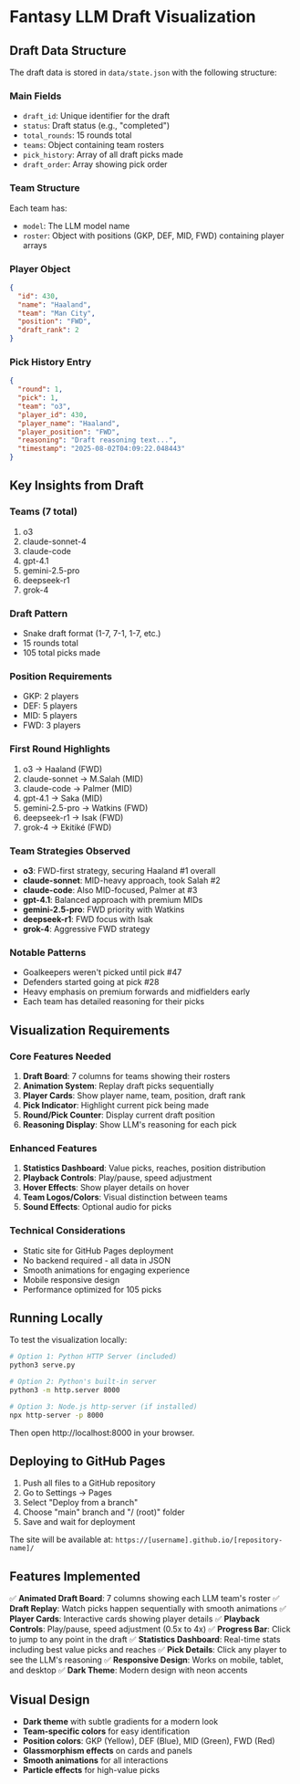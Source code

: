 # Fantasy LLM Draft Visualization

## Draft Data Structure

The draft data is stored in `data/state.json` with the following structure:

### Main Fields

- `draft_id`: Unique identifier for the draft
- `status`: Draft status (e.g., "completed")
- `total_rounds`: 15 rounds total
- `teams`: Object containing team rosters
- `pick_history`: Array of all draft picks made
- `draft_order`: Array showing pick order

### Team Structure

Each team has:

- `model`: The LLM model name
- `roster`: Object with positions (GKP, DEF, MID, FWD) containing player arrays

### Player Object

```json
{
  "id": 430,
  "name": "Haaland",
  "team": "Man City",
  "position": "FWD",
  "draft_rank": 2
}
```

### Pick History Entry

```json
{
  "round": 1,
  "pick": 1,
  "team": "o3",
  "player_id": 430,
  "player_name": "Haaland",
  "player_position": "FWD",
  "reasoning": "Draft reasoning text...",
  "timestamp": "2025-08-02T04:09:22.048443"
}
```

## Key Insights from Draft

### Teams (7 total)

1. o3
2. claude-sonnet-4
3. claude-code
4. gpt-4.1
5. gemini-2.5-pro
6. deepseek-r1
7. grok-4

### Draft Pattern

- Snake draft format (1-7, 7-1, 1-7, etc.)
- 15 rounds total
- 105 total picks made

### Position Requirements

- GKP: 2 players
- DEF: 5 players
- MID: 5 players
- FWD: 3 players

### First Round Highlights

1. o3 → Haaland (FWD)
2. claude-sonnet → M.Salah (MID)
3. claude-code → Palmer (MID)
4. gpt-4.1 → Saka (MID)
5. gemini-2.5-pro → Watkins (FWD)
6. deepseek-r1 → Isak (FWD)
7. grok-4 → Ekitiké (FWD)

### Team Strategies Observed

- **o3**: FWD-first strategy, securing Haaland #1 overall
- **claude-sonnet**: MID-heavy approach, took Salah #2
- **claude-code**: Also MID-focused, Palmer at #3
- **gpt-4.1**: Balanced approach with premium MIDs
- **gemini-2.5-pro**: FWD priority with Watkins
- **deepseek-r1**: FWD focus with Isak
- **grok-4**: Aggressive FWD strategy

### Notable Patterns

- Goalkeepers weren't picked until pick #47
- Defenders started going at pick #28
- Heavy emphasis on premium forwards and midfielders early
- Each team has detailed reasoning for their picks

## Visualization Requirements

### Core Features Needed

1. **Draft Board**: 7 columns for teams showing their rosters
2. **Animation System**: Replay draft picks sequentially
3. **Player Cards**: Show player name, team, position, draft rank
4. **Pick Indicator**: Highlight current pick being made
5. **Round/Pick Counter**: Display current draft position
6. **Reasoning Display**: Show LLM's reasoning for each pick

### Enhanced Features

1. **Statistics Dashboard**: Value picks, reaches, position distribution
2. **Playback Controls**: Play/pause, speed adjustment
3. **Hover Effects**: Show player details on hover
4. **Team Logos/Colors**: Visual distinction between teams
5. **Sound Effects**: Optional audio for picks

### Technical Considerations

- Static site for GitHub Pages deployment
- No backend required - all data in JSON
- Smooth animations for engaging experience
- Mobile responsive design
- Performance optimized for 105 picks

## Running Locally

To test the visualization locally:

```bash
# Option 1: Python HTTP Server (included)
python3 serve.py

# Option 2: Python's built-in server
python3 -m http.server 8000

# Option 3: Node.js http-server (if installed)
npx http-server -p 8000
```

Then open http://localhost:8000 in your browser.

## Deploying to GitHub Pages

1. Push all files to a GitHub repository
2. Go to Settings → Pages
3. Select "Deploy from a branch"
4. Choose "main" branch and "/ (root)" folder
5. Save and wait for deployment

The site will be available at: `https://[username].github.io/[repository-name]/`

## Features Implemented

✅ **Animated Draft Board**: 7 columns showing each LLM team's roster
✅ **Draft Replay**: Watch picks happen sequentially with smooth animations
✅ **Player Cards**: Interactive cards showing player details
✅ **Playback Controls**: Play/pause, speed adjustment (0.5x to 4x)
✅ **Progress Bar**: Click to jump to any point in the draft
✅ **Statistics Dashboard**: Real-time stats including best value picks and reaches
✅ **Pick Details**: Click any player to see the LLM's reasoning
✅ **Responsive Design**: Works on mobile, tablet, and desktop
✅ **Dark Theme**: Modern design with neon accents

## Visual Design

- **Dark theme** with subtle gradients for a modern look
- **Team-specific colors** for easy identification
- **Position colors**: GKP (Yellow), DEF (Blue), MID (Green), FWD (Red)
- **Glassmorphism effects** on cards and panels
- **Smooth animations** for all interactions
- **Particle effects** for high-value picks
